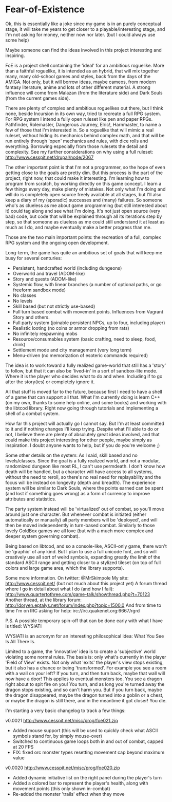 Fear-of-Existence
=================

Ok, this is essentially like a joke since my game is in an purely conceptual stage, it will take me years to get closer to a playable/interesting stage, and I'm not asking for money, neither now nor later. (but I could always use some help)

Maybe someone can find the ideas involved in this project interesting and inspiring.

FoE is a project shell containing the 'ideal' for an ambitious roguelike. More than a faithful roguelike, it is intended as an hybrid, that will mix together many, many old-school games and styles, back from the days of the AMIGA. Not only, but it will borrow ideas, maybe cameos, from modern fantasy literature, anime and lots of other different material. A strong influence will come from Malazan (from the literature side) and Dark Souls (from the current games side).

There are plenty of complex and ambitious roguelikes out there, but I think none, beside Incursion in its own way, tried to recreate a full RPG system. For RPG system I intend a fully open ruleset like pen and paper RPGs. Pathfinder, Rolemaster, Dangerous Journey, Elric!, Harnmaster, to name a few of those that I'm interested in. So a roguelike that will mimic a real ruleset, without hiding its mechanics behind complex math, and that will be run entirely through 'open' mechanics and rules, with dice rolls and everything. Borrowing especially from those rulesets the detail and complexity. See my further considerations on why using a full ruleset: http://www.cesspit.net/drupal/node/2067

The other important point is that I'm not a programmer, so the hope of even getting close to the goals are pretty dim. But this process is the part of the project, right now, that could make it interesting. I'm learning how to program from scratch, by working directly on this game concept. I learn a few things every day, make plenty of mistakes. Not only what I'm doing and will do is completely open source freely available at all stages, but I'll also keep a diary of my (sporadic) successes and (many) failures. So someone who's as clueless as me about game programming (but still interested about it) could tag along and see what I'm doing. It's not just open source (very bad) code, but code that will be explained through all its iterations step by step, so that someone as clueless as me could still understand it at least as much as I do, and maybe eventually make a better progress than me.

Those are the two main important points: the recreation of a full, complex RPG system and the ongoing open development.

Long-term, the game has quite an ambitious set of goals that will keep me busy for several centuries:


- Persistent, handcrafted world (including dungeons) 
- Overworld and travel (ADOM-like)
- Story and quests (ADOM-like)
- Systemic flow, with linear branches (a number of optional paths, or go freeform sandbox mode)
- No classes
- No levels
- Skill based (but not strictly use-based)
- Full turn based combat with movement points. Influences from Vagrant Story and others.
- Full party system (joinable persistent NPCs, up to four, including player)
- Realistic looting (no coins or armor dropping from rats)
- No infinitely respawning mobs
- Resource/consumables system (basic crafting, need to sleep, food, drink)
- Settlement mode and city management (very long term)
- Menu-driven (no memorization of esoteric commands required)


The idea is to work toward a fully realized game-world that still has a 'story' to follow, but that it can also be 'lived-in' in a sort of sandbox-lite mode. Where it is the player who decides what to do and when. Including if to go after the story(ies) or completely ignore it.

All that stuff is moved far to the future, because first I need to have a shell of a game that can support all that. What I'm currently doing is learn C++ (on my own, thanks to some help online, and some books) and working with the libtcod library. Right now going through tutorials and implementing a shell of a combat system.

How far this project will actually go I cannot say. But I'm at least committed to it and if nothing changes I'll keep trying. Despite what I'll able to do or not, I believe there are plenty of absolutely great ideas involved, and that could make this project interesting for other people, maybe simply as inspiration. I doubt anyone wants to help, but if you do you're welcome ;)

Some other details on the system:
As I said, skill based and no levels/classes. Since the goal is a fully realized world, and not a modular, randomized dungeon like most RL, I can't use permdeath. I don't know how death will be handled, but a character will have access to all systems, without the need to reroll, so there's no real need for replayability and the focus will be instead on longevity (depth and breadth). The experience system will be similar to Dark Souls, where the points earned can be spent (and lost if something goes wrong) as a form of currency to improve attributes and statistics.

The party system instead will be 'virtualized' out of combat, so you'll move around just one character. But whenever combat is initiated (either automatically or manually) all party members will be 'deployed', and will then be moved independently in turn-based combat. Similarly to those lovely GoldBox games we all love (but with a much more complex and deeper system governing combat).

Being based on libtcod, and so a console-like, ASCII-only game, there won't be 'graphic' of any kind. But I plan to use a full unicode font, and so will creatively use all sort of weird symbols, expanding greatly the limit of the standard ASCII range and getting closer to a stylized tileset (on top of full colors and large game area, which the library supports).

Some more information.
On twitter: @MrSkimpole
My site: http://www.cesspit.net/ (but not much about this project yet)
A forum thread where I go in detail about what I do (and how I fail): http://www.quartertothree.com/game-talk/showthread.php?t=70123
Another thread, at the library forum: http://doryen.eptalys.net/forum/index.php?topic=1500.0
And from time to time I'm on IRC asking for help: irc://irc.quakenet.org:6667/rgrd

P.S.
A possible temporary spin-off that can be done early with what I have is titled: WYSIATI

WYSIATI is an acronym for an interesting philosophical idea: What You See Is All There Is.

Limited to a game, the 'innovative' idea is to create a 'subjective' world violating some normal rules. The basis is: only what's currently in the player 'Field of View' exists. Not only what 'exits' the player's view stops existing, but it also has a chance or being 'transformed'. For example you see a room with a wall on your left? If you turn, and then turn back, maybe that wall will now have a door! This applies to eventual monsters too. You see a dragon right about to spit fire on you! You turn, and as long you're turned away the dragon stops existing, and so can't harm you. But if you turn back, maybe the dragon disappeared, maybe the dragon turned into a goblin or a chest, or maybe the dragon is still there, and in the meantime it got closer! You die.

I'm starting a very basic changelog to track a few things:

v0.0021 http://www.cesspit.net/misc/prog/foe021.zip
- Added mouse support (this will be used to quickly check what ASCII symbols stand for, by simply mouse-over)
- Switched to continuous game loops both in and out of combat, capped at 20 FPS
- FIX: fixed orc monster types resetting movement cap beyond maximum value

v0.0020 http://www.cesspit.net/misc/prog/foe020.zip
- Added dynamic initiative list on the right panel during the player's turn
- Added a colored bar to represent the player's health, along with movement points (this only shown in-combat)
- Re-added the monster 'trails' effect when they move
